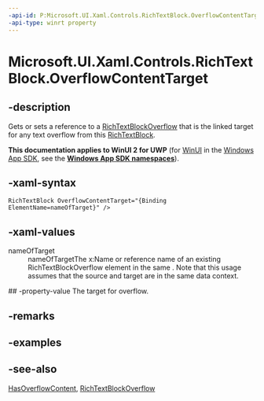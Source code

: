 ```yaml
---
-api-id: P:Microsoft.UI.Xaml.Controls.RichTextBlock.OverflowContentTarget
-api-type: winrt property
---
```


<!-- Property syntax
public Windows.UI.Xaml.Controls.RichTextBlockOverflow OverflowContentTarget { get;  set; }
-->

# Microsoft.UI.Xaml.Controls.RichTextBlock.OverflowContentTarget

## -description
Gets or sets a reference to a [RichTextBlockOverflow](richtextblockoverflow.md) that is the linked target for any text overflow from this [RichTextBlock](richtextblock.md).

**This documentation applies to WinUI 2 for UWP** (for [WinUI](/windows/apps/winui/winui3/) in the [Windows App SDK](/windows/apps/windows-app-sdk/), see the **[Windows App SDK namespaces](/windows/windows-app-sdk/api/winrt/)**).

## -xaml-syntax
```xaml
RichTextBlock OverflowContentTarget="{Binding ElementName=nameOfTarget}" />
```


## -xaml-values
<dl><dt>nameOfTarget</dt><dd>nameOfTargetThe x:Name or reference name of an existing RichTextBlockOverflow element in the same . Note that this usage assumes that the source and target are in the same data context.</dd>
</dl>
## -property-value
The target for overflow.

## -remarks

## -examples

## -see-also
[HasOverflowContent](richtextblock_hasoverflowcontent.md), [RichTextBlockOverflow](richtextblockoverflow.md)
